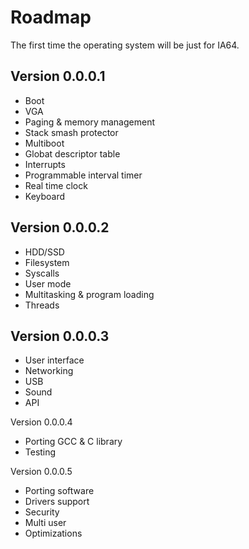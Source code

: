 Roadmap
=========

The first time the operating system will be just for IA64.

Version 0.0.0.1
------

* Boot
* VGA
* Paging & memory management
* Stack smash protector
* Multiboot
* Globat descriptor table
* Interrupts
* Programmable interval timer
* Real time clock
* Keyboard

Version 0.0.0.2
------

* HDD/SSD
* Filesystem
* Syscalls
* User mode
* Multitasking & program loading
* Threads

Version 0.0.0.3
------

* User interface
* Networking
* USB
* Sound
* API

Version 0.0.0.4

* Porting GCC & C library
* Testing

Version 0.0.0.5

* Porting software
* Drivers support
* Security
* Multi user
* Optimizations

